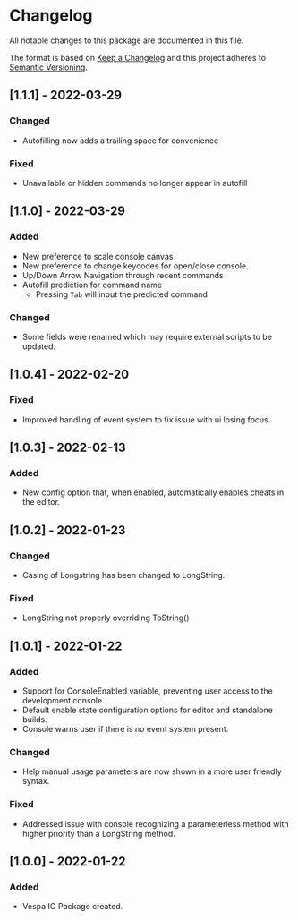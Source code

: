 # Changelog
All notable changes to this package are documented in this file.

The format is based on [Keep a Changelog](http://keepachangelog.com/en/1.0.0/) and this project adheres to [Semantic Versioning](http://semver.org/spec/v2.0.0.html).

## [1.1.1] - 2022-03-29

### Changed
- Autofilling now adds a trailing space for convenience

### Fixed
- Unavailable or hidden commands no longer appear in autofill

## [1.1.0] - 2022-03-29

### Added
- New preference to scale console canvas
- New preference to change keycodes for open/close console.
- Up/Down Arrow Navigation through recent commands
- Autofill prediction for command name 
	- Pressing `Tab` will input the predicted command

### Changed
- Some fields were renamed which may require external scripts to be updated.

## [1.0.4] - 2022-02-20

### Fixed
- Improved handling of event system to fix issue with ui losing focus.

## [1.0.3] - 2022-02-13

### Added
- New config option that, when enabled, automatically enables cheats in the editor. 

## [1.0.2] - 2022-01-23

### Changed
- Casing of Longstring has been changed to LongString.

### Fixed
- LongString not properly overriding ToString()

## [1.0.1] - 2022-01-22

### Added
- Support for ConsoleEnabled variable, preventing user access to the development console.
- Default enable state configuration options for editor and standalone builds.
- Console warns user if there is no event system present.

### Changed
- Help manual usage parameters are now shown in a more user friendly syntax.

### Fixed
- Addressed issue with console recognizing a parameterless method with higher priority than a LongString method.

## [1.0.0] - 2022-01-22

### Added
- Vespa IO Package created.